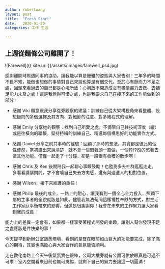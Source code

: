 ```yaml
---
author: robertwang
layout: post
title:  "Fresh Start"
date:   2020-01-20
categories: 工作 生活

---
```


## 上週從麵條公司離開了！


![Farewell]({{ site.url }}/assets/images/farewell_psd.jpg)

感謝離開時周遭同事的協助，讓我能以算是優雅的姿態與大家告別！三年多的時間不長不短，能做也想做的事情對自己來說也算是有個交代。至於心有餘而力不足之處，回頭來看過去的自己都是心境所致：心胸放不開造成沒有盡情盡力去做、去補足能力未及之處！這是我覺得可惜之處，也是我要求自己在接下來的工作能做到的部分！

- 感謝 Viki 願意跟我分享從旁觀察的建議：訓練自己從大架構視角來看整體、設想疑問的多個選擇及其方向、對細節的注意、對多緒程式的理解。

- 感謝 Emily 分享她的觀察：找到自己所愛之處，不侷限自己往技術深度（縱）或是往橫向的聯繫，堅持持續的訓練自己、精進每個構思好的功能實作方式。

- 感謝 Daniel 分享之前共事時的經驗：回顧了那時的想法，其實都是彼此的個性使然，當初講出來說清楚，就不會一個悶著頭一直做，一個悻悻然的憋著去做其他功能。僅僅一起走了十分鐘，卻是一段很有收穫的散步啊！

- 感謝 Chris 及 Ken 後期陪我一起聊心事跟鼓勵！也邀我多去社群逛逛走走，多看看講講問問，才不會嚷自己失去方向感，還有與週遭人的相對位置。

- 感謝 Wilson，接下來維護的重任！

- 感謝 Philip 最後的成全，一路上的耐心，讓我看到一個全心全力投入，照顧下屬的主事者的全貌就該是如此。儘管我無法苟同這樣犧牲奉獻的方式，對生活工作家庭平衡帶來的影響，但還是很謝謝你！我會在未來的工作努力讓大家看到我的成長！

能力上的差異一定會有，如果都一樣享受著程式開發的樂趣，讓別人幫你發現不足之處應該是件快樂的事！

今天提早到新辦公室熟悉環境，看到的是豎在眼前如山巨大的功能要完成，除了滿心的期待，其實也滿擔心與大家合作的氣氛能否順利。

走在敦化南路上今天午後氣氛實在很棒，公司大樓旁就有公園可供放眼真是可遇不可求！室內空間看來目前也無可挑惕，就剩下自己的努力去讓這一切圓滿！
